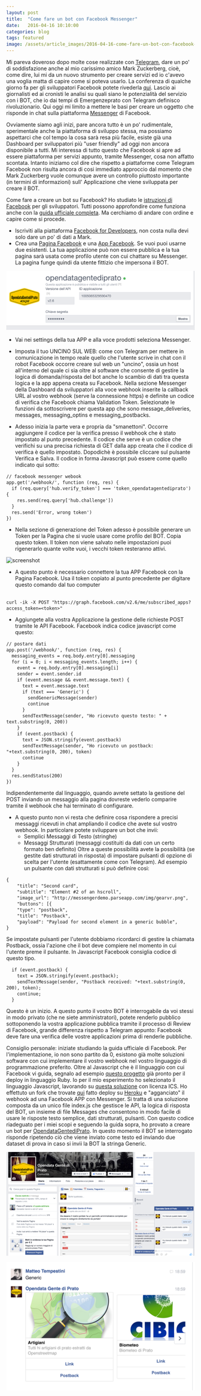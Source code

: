 ```yaml
---
layout: post
title:  "Come fare un bot con Facebook Messenger"
date:   2016-04-16 10:10:00
categories: blog
tags: featured
image: /assets/article_images/2016-04-16-come-fare-un-bot-con-facebook-messenger/fb.jpg
---
```



Mi pareva doveroso dopo molte cose realizzate con [Telegram](https://telegram.org/), dare un po' di soddisfazione anche al mio carissimo amico Mark Zuckerberg, cioè, come dire, lui mi da un nuovo strumento per creare servizi ed io c'avevo una voglia matta di capire come si poteva usarlo. La conferenza di qualche giorno fa per gli sviluppatori Facebook potete rivederla [qui](https://www.fbf8.com/).
Lascio ai giornalisti ed ai cronisti le analisi su quali siano le potenzialità del servizio con i BOT, che io dai tempi di Emergenzeprato con Telegram definisco rivoluzionario. Qui oggi mi limito a mettere le basi per creare un oggetto che risponde in chat sulla piattaforma [Messenger](https://www.messenger.com) di Facebook. 

Ovviamente siamo agli inizi, pare ancora tutto è un po' rudimentale, sperimentale anche la piattaforma di sviluppo stessa, ma possiamo aspettarci che col tempo la cosa sarà resa più facile, esiste già una Dashboard per sviluppatori più "user friendly" ad oggi non ancora disponibile a tutti. Mi interessa di tutto questo che Facebook si apre ad essere piattaforma per servizi appunto, tramite Messenger, cosa non affatto scontata.  Intanto iniziamo col dire che rispetto a piattaforme come Telegram Facebook non risulta ancora di cosi immediato approccio dal momento che Mark Zuckerberg vuole comunque avere un controllo piuttosto importante (in termini di informazioni) sull' Applicazione che viene sviluppata per creare il BOT.

Come fare a creare un bot su Facebook? Ho studiato le [istruzioni di Facebook](https://developers.facebook.com/docs/messenger-platform/quickstart) per gli sviluppatori. Tutti possono approfondire come funziona anche con la [guida ufficiale completa](https://developers.facebook.com/docs/messenger-platform/implementation). Ma cerchiamo di andare con ordine e capire come si procede.

* Iscriviti alla piattaforma [Facebook for Developers](https://developers.facebook.com), non costa nulla devi solo dare un po' di dati a Mark.
* Crea una [Pagina Facebook](https://www.facebook.com/pages/create) e una [App Facebook](https://developers.facebook.com/quickstarts/?platform=web). Se vuoi puoi usarne due esistenti. La tua applicazione può non essere pubblica e la tua pagina sarà usata come profilo utente con cui chattare su Messenger. La pagina funge quindi da utente fittizio che impersona il BOT.

![screenshot](https://raw.githubusercontent.com/iltempe/robot/master/demo/4.png)


* Vai nei settings della tua APP e alla voce prodotti seleziona Messenger.


* Imposta il tuo UNCINO SUL WEB: come con Telegram per mettere in comunicazione in tempo reale quello che l'utente scrive in chat con il robot Facebook occorre creare sul web un "uncino", ossia un host all'interno del quale ci sia oltre al software che consente di gestire la logica di domanda/risposta del bot anche lo scambio di dati tra questa logica e la app appena creata su Facebook. Nella sezione Messenger della Dashboard da sviluppatori alla voce webhook inserite la callback URL al vostro webhook (serve la connessione https) e definite un codice di verifica che Facebook chiama Validation Token. Selezionate le funzioni da sottoscrivere per questa app che sono message_deliveries, messages, messaging_optins e messaging_postbacks.
* Adesso inizia la parte vera e propria da "smanettoni". Occorre aggiungere il codice per la verifica presso il webhook che è stato impostato al punto precedente. Il codice che serve è un codice che verifichi su una precisa richiesta di GET dalla app creata che il codice di verifica è quello impostato. Dopodichè è possibile cliccare sul pulsante Verifica e Salva. Il codice in forma Javascript può essere come quello indicato qui sotto:

```
// facebook messenger webook
app.get('/webhook/', function (req, res) {
  if (req.query['hub.verify_token'] === 'token_opendatagentediprato') {
    res.send(req.query['hub.challenge'])
  }
  res.send('Error, wrong token')
})
```

* Nella sezione di generazione del Token adesso è possibile generare un Token per la Pagina che si vuole usare come profilo del BOT. Copia questo token. Il token non viene salvato nelle impostazioni puoi rigenerarlo quante volte vuoi, i vecchi token resteranno attivi.

![screenshot](https://raw.githubusercontent.com/iltempe/robot/master/demo/shot2.jpg)


* A questo punto è necessario connettere la tua APP Facebook con la Pagina Facebook. Usa il token copiato al punto precedente per digitare questo comando dal tuo computer

```

curl -ik -X POST "https://graph.facebook.com/v2.6/me/subscribed_apps?access_token=<token>"

```
* Aggiungete alla vostra Applicazione la gestione delle richieste POST tramite le API Facebook. Facebook indica codice javascript come questo:

```
// postare dati
app.post('/webhook/', function (req, res) {
  messaging_events = req.body.entry[0].messaging
  for (i = 0; i < messaging_events.length; i++) {
    event = req.body.entry[0].messaging[i]
    sender = event.sender.id
    if (event.message && event.message.text) {
      text = event.message.text
      if (text === 'Generic') {
        sendGenericMessage(sender)
        continue
      }
      sendTextMessage(sender, "Ho ricevuto questo testo: " + text.substring(0, 200))
    }
    if (event.postback) {
      text = JSON.stringify(event.postback)
      sendTextMessage(sender, "Ho ricevuto un postback: "+text.substring(0, 200), token)
      continue
    }
  }
  res.sendStatus(200)
})

```
Indipendentemente dal linguaggio, quando avrete settato la gestione del POST inviando un messaggio alla pagina dovreste vederlo comparire tramite il webhook che hai terminato di configurare.

* A questo punto non vi resta che definire cosa rispondere a precisi messaggi ricevuti in chat ampliando il codice che avete sul vostro webhook. In particolare potete sviluppare un bot che invii:
	* Semplici Messaggi di Testo (stringhe)
	* Messaggi Strutturati (messaggi costituiti da dati con un certo formato ben definito)
Oltre a queste possibilità avete la possibilità (se gestite dati strutturati in risposta) di impostare pulsanti di opzione di scelta per l'utente (esattamente come con Telegram). Ad esempio un pulsante con dati strutturati si può definire cosi:

```
{
    "title": "Second card",
    "subtitle": "Element #2 of an hscroll",
    "image_url": "http://messengerdemo.parseapp.com/img/gearvr.png",
    "buttons": [{
    "type": "postback",
    "title": "Postback",
    "payload": "Payload for second element in a generic bubble",
}
```
Se impostate pulsanti per l'utente dobbiamo ricordarci di gestire la chiamata Postback, ossia l'azione che il bot deve compiere nel momento in cui l'utente preme il pulsante. In Javascript Facebook consiglia codice di questo tipo.

```
  if (event.postback) {
    text = JSON.stringify(event.postback);
    sendTextMessage(sender, "Postback received: "+text.substring(0, 200), token);
    continue;
  }
```
Questo è un inizio. A questo punto il vostro BOT è interrogabile da voi stessi in modo privato (che ne siete amministratori), potete renderlo pubblico sottoponendo la vostra applicazione pubblica tramite il processo di Review di Facebook, grande differenza rispetto a Telegram appunto: Facebook deve fare una verifica delle vostre applicazioni prima di renderle pubbliche.

Consiglio personale: iniziate studiando la guida ufficiale di Facebook. Per l'implementazione, io non sono partito da 0, esistono già molte soluzioni software con cui implementare il vostro webhook nel vostro linguaggio di programmazione preferito. Oltre al Javascript che è il linguaggio con cui Facebook vi guida, segnalo ad esempio [questo progetto](https://github.com/luisbebop/facebook-robot-sinatra) già pronto per il deploy in linguaggio Ruby. Io per il mio esperimento ho selezionato il linguaggio Javascript, lavorando su [questa soluzione](https://github.com/jw84/messenger-bot-tutorial) con licenza ICS. 
Ho effettuto un fork che trovate [qui](https://github.com/iltempe/robot) fatto deploy su [Heroku](https://dashboard.heroku.com/) e "agganciato" il webhook ad una Facebook APP con Messenger.
Si tratta di una soluzione composta da un unico file index.js che gestisce  le API, la logica di risposta del BOT, un insieme di file Messages che consentono in modo facile di usare le risposte testo semplice, dati strutturati, pulsanti. Con questo codice riadeguato per i miei scopi e seguendo la guida sopra, ho provato a creare un bot per [OpendataGentediPrato](http://iltempe.github.io/opendatagentediprato). In questo momento il BOT se interrogato risponde ripetendo ciò che viene inviato come testo ed inviando due dataset di prova in caso si invii la BOT la stringa Generic.
      
![screenshot](https://raw.githubusercontent.com/iltempe/robot/master/demo/5.png)

![screenshot](https://raw.githubusercontent.com/iltempe/robot/master/demo/6.png)


